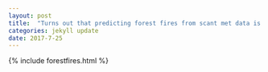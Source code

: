 ```yaml
---
layout: post
title:  "Turns out that predicting forest fires from scant met data is hard"
categories: jekyll update
date: 2017-7-25
---
```

{% include forestfires.html %}
